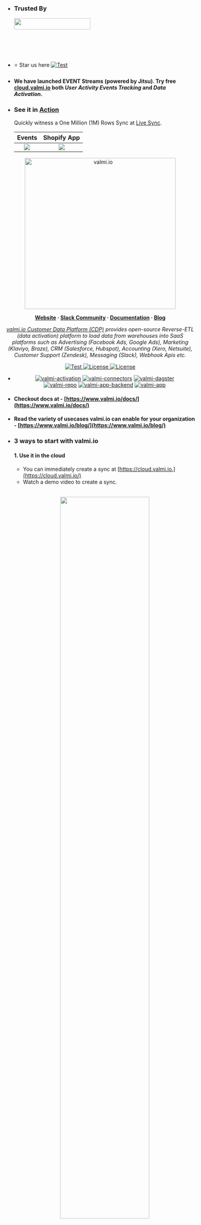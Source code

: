
  - ### Trusted By
	<div  style="display: flex;
		width: calc(250px * 14);">
		<span   style="
		height: 100px;
		width: 250px;">
      <a href="https://kegmil.com/">
			<img src="https://i0.wp.com/kegmil.com/wp-content/uploads/2019/11/KM_Logo_Full_Primary.png?resize=1024%2C152&ssl=1" height="30" width="202" alt="" />
      </a>
		</span>
	</div>

  - :star: Star us here <a href="https://github.com/valmi-io/valmi-activation" target="_blank">
    <img src="https://img.shields.io/github/stars/valmi-io/valmi-activation?style=social&label=Star&maxAge=10000" alt="Test"> </a> 

  - #### We have launched EVENT Streams (powered by Jitsu). Try free [cloud.valmi.io](https://cloud.valmi.io) both *User Activity Events Tracking* and *Data Activation*.

  - ### See it in [Action](https://cloud.valmi.io/spaces/a9195c50-60ca-4692-8f03-5a486ee9f270/syncs/d69cf9f9-0e20-4e2c-a683-2649404f52ed/runs)
    Quickly witness a One Million (1M) Rows Sync at [Live Sync](https://cloud.valmi.io/spaces/a9195c50-60ca-4692-8f03-5a486ee9f270/syncs/d69cf9f9-0e20-4e2c-a683-2649404f52ed/runs).
    
    Events  |  Shopify App
    :-------------------------:|:-------------------------:
    ![](http://profile.mywavia.com/im/events-valmi.png)  |  ![](http://profile.mywavia.com/im/shopify-valmi.png)

<p align="center">
  <a href="https://valmi.io"><img width="400" src="https://blog.valmi.io/content/images/2023/06/valmilogo-1.png" alt="valmi.io"></a>
</p>

<p align="center">
  <b>
    <a href="https://www.valmi.io">Website</a>
    ·
    <a href="https://www.valmi.io/slack">Slack Community</a>
    ·
    <a href="https://www.valmi.io/docs/">Documentation</a>
    ·
    <a href="https://www.valmi.io/blog/">Blog</a>
  </b>
</p>

<p align="center">
    <em> <a href="https://valmi.io">valmi.io Customer Data Platform (CDP)</a> provides open-source Reverse-ETL (data activation) platform to load data from warehouses into SaaS platforms such as Advertising (Facebook Ads, Google Ads), Marketing (Klaviyo, Braze), CRM (Salesforce, Hubspot), Accounting (Xero, Netsuite), Customer Support (Zendesk), Messaging (Slack), Webhook Apis etc.</em>
</p>
<p align="center">
<a href="https://github.com/valmi-io/valmi-activation/stargazers/" target="_blank">
    <img src="https://img.shields.io/github/stars/valmi-io/valmi-activation?style=social&label=Star&maxAge=10000" alt="Test">
</a>
<a href="https://github.com/valmi-io/valmi-activation/blob/main/LICENSE.md" target="_blank">
    <img src="https://img.shields.io/static/v1?label=license&message=MIT&color=white" alt="License">
</a>
<a href="https://github.com/valmi-io/valmi-activation/blob/main/LICENSE.md" target="_blank">
    <img src="https://img.shields.io/static/v1?label=license&message=ELv2&color=white" alt="License">
</a>
</p>

  -
     <div align="center">
    
     [![valmi-activation](https://github.com/valmi-io/valmi-activation/actions/workflows/valmi-activation-docker-image-action.yml/badge.svg)](https://github.com/valmi-io/valmi-activation/actions/workflows/valmi-activation-docker-image-action.yml) [![valmi-connectors](https://github.com/valmi-io/valmi-activation/actions/workflows/valmi-connectors-docker-image-action.yml/badge.svg)](https://github.com/valmi-io/valmi-activation/actions/workflows/valmi-connectors-docker-image-action.yml) [![valmi-dagster](https://github.com/valmi-io/valmi-activation/actions/workflows/valmi-dagster-docker-image-action.yml/badge.svg)](https://github.com/valmi-io/valmi-activation/actions/workflows/valmi-dagster-docker-image-action.yml) 
    <br/>
    [![valmi-repo](https://github.com/valmi-io/valmi-activation/actions/workflows/valmi-repo-docker-image-action.yml/badge.svg)](https://github.com/valmi-io/valmi-activation/actions/workflows/valmi-repo-docker-image-action.yml) [![valmi-app-backend](https://github.com/valmi-io/valmi-app-backend/actions/workflows/valmi-app-backend-docker-image-action.yml/badge.svg)](https://github.com/valmi-io/valmi-app-backend/actions/workflows/valmi-app-backend-docker-image-action.yml) [![valmi-app](https://github.com/valmi-io/valmi-app/actions/workflows/valmi-app-docker-image-action.yml/badge.svg)](https://github.com/valmi-io/valmi-app/actions/workflows/valmi-app-docker-image-action.yml)
    
      <!---
    <a href="/../../issues?q=is%3Aopen+is%3Aissue"> <img alt="GitHub issues" src="https://img.shields.io/github/issues-raw/valmi-io/valmi-activation?color=%23238636"></a> <a href="/../../issues?q=is%3Aissue+is%3Aclosed"> <img alt="GitHub closed issues" src="https://img.shields.io/github/issues-closed-raw/valmi-io/valmi-activation?color=%238957e5"> </a> <a href="/../../pulls?q=is%3Aopen+is%3Apr"> <img alt="GitHub pull requests" src="https://img.shields.io/github/issues-pr-raw/valmi-io/valmi-activation"> </a> <a href="/../../pulls?q=is%3Apr+is%3Aclosed"> <img alt="GitHub closed pull requests" src="https://img.shields.io/github/issues-pr-closed-raw/valmi-io/valmi-activation?color=%238957e5"> </a>
      --->
    </div> 

  
- #### Checkout docs at - [https://www.valmi.io/docs/](https://www.valmi.io/docs/)
- #### Read the variety of usecases valmi.io can enable for your organization - [https://www.valmi.io/blog/](https://www.valmi.io/blog/)  
- ### 3 ways to start with valmi.io
    
    #### 1. Use it in the cloud
    - You can immediately create a sync at [https://cloud.valmi.io.](https://cloud.valmi.io/)
    - Watch a demo video to create a sync.
      
    <div align="center" >
  <br/>    

  [<img  src="https://blog.valmi.io/content/images/size/w1600/2023/06/Screenshot-2023-06-21-at-3.37.00-PM.png" width="70%" />](https://youtu.be/UBY0106gOD8 "Watch the demo video") 


    </div>
    
    #### 2.  Run it locally or in your Cloud
     - **Prerequisites:**
          valmi.io relies heavily on both Docker and Docker-compose. Install [Docker Desktop](https://docs.docker.com/compose/install/) to get both docker and docker-compose.
      
     - Clone this repo and recursively clone submodules.
       
       ```bash
       git clone git@github.com:valmi-io/valmi-activation.git
       cd valmi-activation
       git submodule update --init --recursive
       ```
    
    - Setup the environment.
      ```bash
      
      cp .env-example .env
      
      cd valmi-app-backend
      cp .env-example .env
      
      cd ../valmi-app
      `For macos`
      cp .env-example.macos .env
      `For linux`
      cp .env-example.linux .env
      ```
    
    - Intermediate storage, We are adding support for object stores like S3, GCS. Until then, Local storage is used.
      ```bash
      sudo mkdir -p /tmp/shared_dir/intermediate_store
      sudo chmod -R 777 /tmp/shared_dir/intermediate_store
      ```
    
    - Launch the reverse-etl service.
      ```bash
      ./valmi prod --with-jitsu
      ```
      
    - To stop the service, run the following.
      ```bash
      ./valmi prod --with-jitsu down
      ```
      
    - Please wait for about 2 minutes before you access the service, since valmi-app builds an optimized compiled version of the app UI. To access the service, please check the ['Accessing the service'](https://github.com/valmi-io/valmi-activation#accessing-the-service-for-local-deployments) section for local deployments.
    
    
    #### 3. Develop a connector locally to customize valmi.io as per your needs. You can just contact us too.
    
    - Clone, setup environment variables and create intermediate storage (see above section).
    - Create a new connector (Optional).
      ```bash
      # Copy code base from any existing connectors from valmi-integrations folder (ex. destination-webhook)
      
      cd valmi-integrations/connectors
      cp -r destination-webhook destination-awesome_connector
      
      # Make necessary changes and build the connector
      cd destination-awesome_connector
      make build_docker version=latest
      
      # Add the new connector information to "valmi-app-backend/init_db/connector_def.json"
      ```
    
    - Run the service.
      ```bash
      ./valmi dev --with-jitsu
      ```
       
    - To access the service, please check the ['Accessing the service'](https://github.com/valmi-io/valmi-activation#accessing-the-service-for-local-deployments) section for local deployments.

    - To Stop the service, run the following.
      ```bash
      ./valmi dev --with-jitsu down
      ```
    
- ### Accessing the service for local deployments
  
    Syncs <br> http://localhost:3000  |  Sync Runs <br> http://localhost:3000
    :-------------------------:|:-------------------------:
    ![](https://blog.valmi.io/content/images/size/w1000/2023/06/syncs_page.png)  |  ![](https://blog.valmi.io/content/images/size/w1000/2023/06/sync_runs_page.png)

    UI Backend Server API <br> http://localhost:4000/api/docs       |  Activation Server API <br> http://localhost:8000/docs
    :-------------------------:|:-------------------------:
    ![](https://blog.valmi.io/content/images/size/w1000/2023/06/app_backend_api.png)  |  ![](https://blog.valmi.io/content/images/size/w1000/2023/06/activation_server_api.png)

  
    

